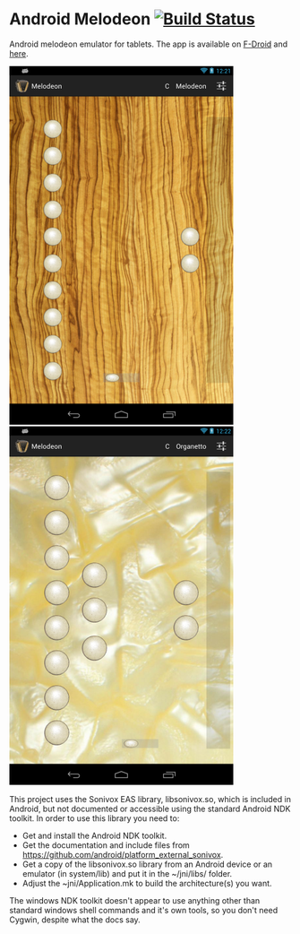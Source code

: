 # Android Melodeon [![Build Status](https://travis-ci.org/billthefarmer/melodeon.svg?branch=master)](https://travis-ci.org/billthefarmer/melodeon)

Android melodeon emulator for tablets. The app is available on [F-Droid](https://f-droid.org/repository/browse/?fdid=org.billthefarmer.melodeon)
and [here](https://github.com/billthefarmer/melodeon/releases).

![](https://github.com/billthefarmer/billthefarmer.github.io/raw/master/images/Melodeon.png)
&nbsp;
![](https://github.com/billthefarmer/billthefarmer.github.io/raw/master/images/Melodeon-organetto.png)

This project uses the Sonivox EAS library, libsonivox.so, which is included in Android, but not documented or accessible using the standard Android NDK toolkit. In order to use this library you need to:

  * Get and install the Android NDK toolkit.
  * Get the documentation and include files from https://github.com/android/platform_external_sonivox.
  * Get a copy of the libsonivox.so library from an Android device or an emulator (in system/lib) and put it in the ~/jni/libs/<arch> folder.
  * Adjust the ~jni/Application.mk to build the architecture(s) you want.

The windows NDK toolkit doesn't appear to use anything other than standard windows shell commands and it's own tools, so you don't need Cygwin, despite what the docs say.

